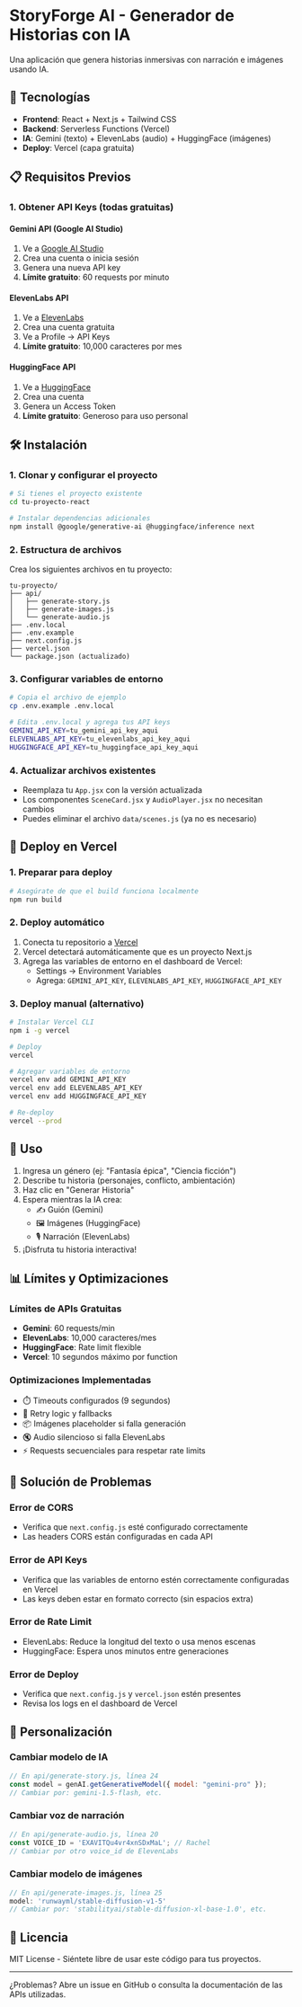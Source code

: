 # StoryForge AI - Generador de Historias con IA

Una aplicación que genera historias inmersivas con narración e imágenes usando IA.

## 🚀 Tecnologías

- **Frontend**: React + Next.js + Tailwind CSS
- **Backend**: Serverless Functions (Vercel)
- **IA**: Gemini (texto) + ElevenLabs (audio) + HuggingFace (imágenes)
- **Deploy**: Vercel (capa gratuita)

## 📋 Requisitos Previos

### 1. Obtener API Keys (todas gratuitas)

#### Gemini API (Google AI Studio)
1. Ve a [Google AI Studio](https://makersuite.google.com/app/apikey)
2. Crea una cuenta o inicia sesión
3. Genera una nueva API key
4. **Límite gratuito**: 60 requests por minuto

#### ElevenLabs API
1. Ve a [ElevenLabs](https://elevenlabs.io/app/speech-synthesis)
2. Crea una cuenta gratuita
3. Ve a Profile → API Keys
4. **Límite gratuito**: 10,000 caracteres por mes

#### HuggingFace API
1. Ve a [HuggingFace](https://huggingface.co/settings/tokens)
2. Crea una cuenta
3. Genera un Access Token
4. **Límite gratuito**: Generoso para uso personal

## 🛠️ Instalación

### 1. Clonar y configurar el proyecto

```bash
# Si tienes el proyecto existente
cd tu-proyecto-react

# Instalar dependencias adicionales
npm install @google/generative-ai @huggingface/inference next
```

### 2. Estructura de archivos

Crea los siguientes archivos en tu proyecto:

```
tu-proyecto/
├── api/
│   ├── generate-story.js
│   ├── generate-images.js
│   └── generate-audio.js
├── .env.local
├── .env.example
├── next.config.js
├── vercel.json
└── package.json (actualizado)
```

### 3. Configurar variables de entorno

```bash
# Copia el archivo de ejemplo
cp .env.example .env.local

# Edita .env.local y agrega tus API keys
GEMINI_API_KEY=tu_gemini_api_key_aqui
ELEVENLABS_API_KEY=tu_elevenlabs_api_key_aqui
HUGGINGFACE_API_KEY=tu_huggingface_api_key_aqui
```

### 4. Actualizar archivos existentes

- Reemplaza tu `App.jsx` con la versión actualizada
- Los componentes `SceneCard.jsx` y `AudioPlayer.jsx` no necesitan cambios
- Puedes eliminar el archivo `data/scenes.js` (ya no es necesario)

## 🚀 Deploy en Vercel

### 1. Preparar para deploy

```bash
# Asegúrate de que el build funciona localmente
npm run build
```

### 2. Deploy automático

1. Conecta tu repositorio a [Vercel](https://vercel.com)
2. Vercel detectará automáticamente que es un proyecto Next.js
3. Agrega las variables de entorno en el dashboard de Vercel:
   - Settings → Environment Variables
   - Agrega: `GEMINI_API_KEY`, `ELEVENLABS_API_KEY`, `HUGGINGFACE_API_KEY`

### 3. Deploy manual (alternativo)

```bash
# Instalar Vercel CLI
npm i -g vercel

# Deploy
vercel

# Agregar variables de entorno
vercel env add GEMINI_API_KEY
vercel env add ELEVENLABS_API_KEY
vercel env add HUGGINGFACE_API_KEY

# Re-deploy
vercel --prod
```

## 🎯 Uso

1. Ingresa un género (ej: "Fantasía épica", "Ciencia ficción")
2. Describe tu historia (personajes, conflicto, ambientación)
3. Haz clic en "Generar Historia"
4. Espera mientras la IA crea:
   - ✍️ Guión (Gemini)
   - 🖼️ Imágenes (HuggingFace)
   - 🎙️ Narración (ElevenLabs)
5. ¡Disfruta tu historia interactiva!

## 📊 Límites y Optimizaciones

### Límites de APIs Gratuitas
- **Gemini**: 60 requests/min
- **ElevenLabs**: 10,000 caracteres/mes
- **HuggingFace**: Rate limit flexible
- **Vercel**: 10 segundos máximo por function

### Optimizaciones Implementadas
- ⏱️ Timeouts configurados (9 segundos)
- 🔄 Retry logic y fallbacks
- 📦 Imágenes placeholder si falla generación
- 🔇 Audio silencioso si falla ElevenLabs
- ⚡ Requests secuenciales para respetar rate limits

## 🐛 Solución de Problemas

### Error de CORS
- Verifica que `next.config.js` esté configurado correctamente
- Las headers CORS están configuradas en cada API

### Error de API Keys
- Verifica que las variables de entorno estén correctamente configuradas en Vercel
- Las keys deben estar en formato correcto (sin espacios extra)

### Error de Rate Limit
- ElevenLabs: Reduce la longitud del texto o usa menos escenas
- HuggingFace: Espera unos minutos entre generaciones

### Error de Deploy
- Verifica que `next.config.js` y `vercel.json` estén presentes
- Revisa los logs en el dashboard de Vercel

## 🔧 Personalización

### Cambiar modelo de IA
```javascript
// En api/generate-story.js, línea 24
const model = genAI.getGenerativeModel({ model: "gemini-pro" });
// Cambiar por: gemini-1.5-flash, etc.
```

### Cambiar voz de narración
```javascript
// En api/generate-audio.js, línea 20
const VOICE_ID = 'EXAVITQu4vr4xnSDxMaL'; // Rachel
// Cambiar por otro voice_id de ElevenLabs
```

### Cambiar modelo de imágenes
```javascript
// En api/generate-images.js, línea 25
model: 'runwayml/stable-diffusion-v1-5'
// Cambiar por: 'stabilityai/stable-diffusion-xl-base-1.0', etc.
```

## 📝 Licencia

MIT License - Siéntete libre de usar este código para tus proyectos.

---

¿Problemas? Abre un issue en GitHub o consulta la documentación de las APIs utilizadas.